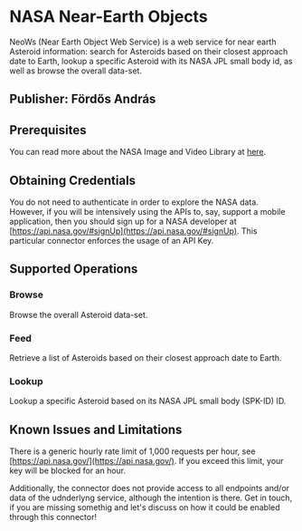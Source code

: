 # NASA Near-Earth Objects
NeoWs (Near Earth Object Web Service) is a web service for near earth Asteroid information: search for Asteroids based on their closest approach date to Earth, lookup a specific Asteroid with its NASA JPL small body id, as well as browse the overall data-set.

## Publisher: Fördős András

## Prerequisites
You can read more about the NASA Image and Video Library at [here](https://api.nasa.gov).

## Obtaining Credentials
You do not need to authenticate in order to explore the NASA data. However, if you will be intensively using the APIs to, say, support a mobile application, then you should sign up for a NASA developer at [https://api.nasa.gov/#signUp](https://api.nasa.gov/#signUp). This particular connector enforces the usage of an API Key.

## Supported Operations

### Browse
Browse the overall Asteroid data-set.

### Feed
Retrieve a list of Asteroids based on their closest approach date to Earth.

### Lookup
Lookup a specific Asteroid based on its NASA JPL small body (SPK-ID) ID.

## Known Issues and Limitations
There is a generic hourly rate limit of 1,000 requests per hour, see [https://api.nasa.gov/](https://api.nasa.gov/). If you exceed this limit, your key will be blocked for an hour.

Additionally, the connector does not provide access to all endpoints and/or data of the udnderlyng service, although the intention is there. Get in touch, if you are missing somethig and let's discuss on how it could be enabled through this connector!
